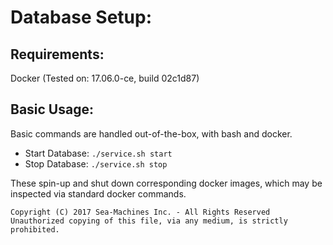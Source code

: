 # Database Setup:

## Requirements:
Docker  (Tested on: 17.06.0-ce, build 02c1d87)

## Basic Usage:
Basic commands are handled out-of-the-box, with bash and docker.

- Start Database: ```./service.sh start```
- Stop Database:  ```./service.sh stop```

These spin-up and shut down corresponding docker images, which may be inspected
via standard docker commands.



`
Copyright (C) 2017 Sea-Machines Inc. - All Rights Reserved
Unauthorized copying of this file, via any medium, is strictly prohibited.
`
